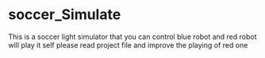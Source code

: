 # soccer_Simulate
This is a soccer light simulator that you can control blue robot and red robot will play it self please read project file and improve the playing of red one
